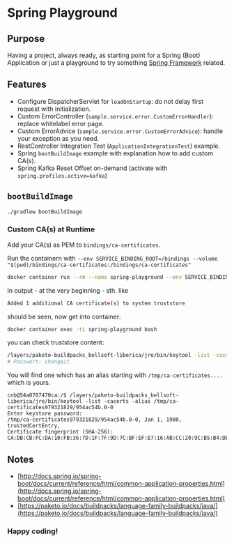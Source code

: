 # Spring Playground

## Purpose

Having a project, always ready, as starting point for a Spring (Boot) Application or just a playground to try something [Spring Framework](https://spring.io) related.

## Features

* Configure DispatcherServlet for `loadOnStartup`: do not delay first request with initialization.
* Custom ErrorController (`sample.service.error.CustomErrorHandler`): replace whitelabel error page.
* Custom ErrorAdvice (`sample.service.error.CustomErrorAdvice`): handle your exception as you need.
* RestController Integration Test (`ApplicationIntegrationTest`) example.
* Spring `bootBuildImage` example with explanation how to add custom CA(s).
* Spring Kafka Reset Offset on-demand (activate with `spring.profiles.active=kafka`)

## `bootBuildImage`

```bash
./gradlew bootBuildImage
```

### Custom CA(s) at Runtime

Add your CA(s) as PEM to `bindings/ca-certificates`.

Run the containern with `--env SERVICE_BINDING_ROOT=/bindings --volume "$(pwd)/bindings/ca-certificates:/bindings/ca-certificates"`

```bash
docker container run --rm --name spring-playground --env SERVICE_BINDING_ROOT=/bindings --volume "$(pwd)/bindings/ca-certificates:/bindings/ca-certificates" -p 8080:8080 spring-playground 
```
In output - at the very beginning - sth. like 

```bash
Added 1 additional CA certificate(s) to system truststore
```

should be seen, now get into container:


```bash
docker container exec -ti spring-playground bash
```

you can check truststore content:

```bash
/layers/paketo-buildpacks_bellsoft-liberica/jre/bin/keytool -list -cacerts
# Passwort: changeit
```

You will find one which has an alias starting with `/tmp/ca-certificates....` which is yours.

```
cnb@54a0707470ca:/$ /layers/paketo-buildpacks_bellsoft-liberica/jre/bin/keytool -list -cacerts -alias /tmp/ca-certificates979321829/954ac54b.0-0
Enter keystore password:
/tmp/ca-certificates979321829/954ac54b.0-0, Jan 1, 1980, trustedCertEntry,
Certificate fingerprint (SHA-256): CA:DB:CB:FC:DA:10:FB:36:7D:1F:7F:9D:7C:BF:EF:E7:16:AB:CC:20:9C:B5:B4:DE:62:7E:12:92:50:EF:E6:4E
```

## Notes

* [http://docs.spring.io/spring-boot/docs/current/reference/html/common-application-properties.html](http://docs.spring.io/spring-boot/docs/current/reference/html/common-application-properties.html)
* [https://paketo.io/docs/buildpacks/language-family-buildpacks/java/](https://paketo.io/docs/buildpacks/language-family-buildpacks/java/)

### Happy coding!
